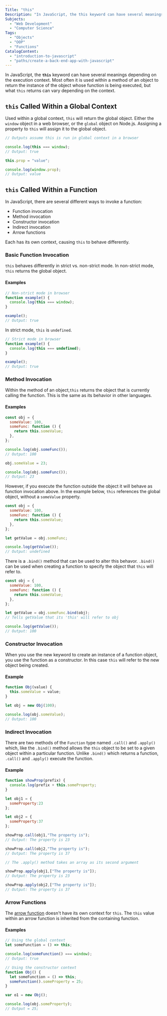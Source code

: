```yaml
---
Title: "this"
Description: "In JavaScript, the this keyword can have several meanings depending on the execution context. Most often it is used within a method of an object to return the instance of the object whose function is being executed, but what this returns can vary depending on the context."
Subjects:
  - "Web Development"
  - "Computer Science"
Tags:
  - "Objects"
  - "OOP"
  - "Functions"
CatalogContent:
  - "introduction-to-javascript"
  - "paths/create-a-back-end-app-with-javascript"
---
```


In JavaScript, the **`this`** keyword can have several meanings depending on the execution context. Most often it is used within a method of an object to return the instance of the object whose function is being executed, but what `this` returns can vary depending on the context.

## `this` Called Within a Global Context

Used within a global context, `this` will return the global object. Either the `window` object in a web browser, or the `global` object on Node.js.
Assigning a property to `this` will assign it to the global object.

```js
// Outputs assume this is run in global context in a browser

console.log(this === window);
// Output: true

this.prop = "value";

console.log(window.prop);
// Output: value
```

## `this` Called Within a Function

In JavaScript, there are several different ways to invoke a function:

- Function invocation
- Method invocation
- Constructor invocation
- Indirect invocation
- Arrow functions

Each has its own context, causing `this` to behave differently.

### Basic Function Invocation

`this` behaves differently in strict vs. non-strict mode. In non-strict mode, `this` returns the global object.

#### Examples

```js
// Non-strict mode in browser
function example() {
  console.log(this === window);
}

example();
// Output: true
```

In strict mode, `this` is `undefined`.

```js
// Strict mode in browser
function example() {
  console.log(this === undefined);
}

example();
// Output: true
```

### Method Invocation

Within the method of an object,`this` returns the object that is currently calling the function. This is the same as its behavior in other languages.

#### Examples

```js
const obj = {
  someValue: 100,
  someFunc: function () {
    return this.someValue;
  },
};

console.log(obj.someFunc());
// Output: 100

obj.someValue = 23;

console.log(obj.someFunc());
// Output: 23
```

However, if you execute the function outside the object it will behave as function invocation above.
In the example below, `this` references the global object, without a `someValue` property.

```js
const obj = {
  someValue: 100,
  someFunc: function () {
    return this.someValue;
  },
};

let getValue = obj.someFunc;

console.log(getValue());
// Output: undefined
```

There is a `.bind()` method that can be used to alter this behavor. `.bind()` can be used when creating a function to specify the object that `this` will refer to.

```js
const obj = {
  someValue: 100,
  someFunc: function () {
    return this.someValue;
  },
};

let getValue = obj.someFunc.bind(obj);
// Tells getValue that its 'this' will refer to obj

console.log(getValue());
// Output: 100
```

### Constructor Invocation

When you use the new keyword to create an instance of a function object, you use the function as a constructor.
In this case `this` will refer to the new object being created.

#### Example

```js
function Obj(value) {
  this.someValue = value;
}

let obj = new Obj(100);

console.log(obj.someValue);
// Output: 100
```

### Indirect Invocation

There are two methods of the `Function` type named `.call()` and `.apply()` which, like the `.bind()` method allows the `this` object to be set to a given object within a particular function. Unlike `.bind()` which returns a function, `.call()` and `.apply()` execute the function.

#### Example

```js
function showProp(prefix) {
  console.log(prefix + this.someProperty;
}

let obj1 = {
  someProperty:23
};

let obj2 = {
  someProperty:37
};

showProp.call(obj1,"The property is");
// Output: The property is 23

showProp.call(obj2,"The property is");
// Output: The property is 37

// The .apply() method takes an array as its second argument

showProp.apply(obj1,["The property is"]);
// Output: The property is 23

showProp.apply(obj2,["The property is"]);
// Output: The property is 37
```

### Arrow Functions

The [arrow function](https://www.codecademy.com/resources/docs/javascript/arrow-functions) doesn't have its own context for `this`.
The `this` value within an arrow function is inherited from the containing function.

#### Examples

```js
// Using the global context
let someFunction = () => this;

console.log(someFunction() === window);
// Output: true
```

```js
// Using the constructor context
function Obj() {
  let someFunction = () => this;
  someFunction().someProperty = 25;
}

var o1 = new Obj();

console.log(obj.someProperty);
// Output = 25;
```
